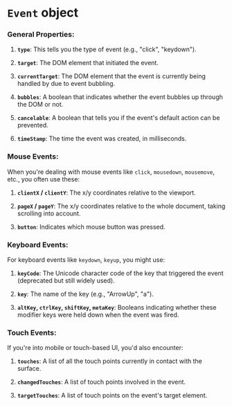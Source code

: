 # `Event` object

### General Properties:

1. **`type`**: This tells you the type of event (e.g., "click", "keydown").

2. **`target`**: The DOM element that initiated the event.

3. **`currentTarget`**: The DOM element that the event is currently being handled by due to event bubbling.

4. **`bubbles`**: A boolean that indicates whether the event bubbles up through the DOM or not.

5. **`cancelable`**: A boolean that tells you if the event's default action can be prevented.

6. **`timeStamp`**: The time the event was created, in milliseconds.

### Mouse Events:

When you're dealing with mouse events like `click`, `mousedown`, `mousemove`, etc., you often use these:

1. **`clientX` / `clientY`**: The x/y coordinates relative to the viewport.

2. **`pageX` / `pageY`**: The x/y coordinates relative to the whole document, taking scrolling into account.

3. **`button`**: Indicates which mouse button was pressed.

### Keyboard Events:

For keyboard events like `keydown`, `keyup`, you might use:

1. **`keyCode`**: The Unicode character code of the key that triggered the event (deprecated but still widely used).

2. **`key`**: The name of the key (e.g., "ArrowUp", "a").

3. **`altKey`, `ctrlKey`, `shiftKey`, `metaKey`**: Booleans indicating whether these modifier keys were held down when the event was fired.

### Touch Events:

If you're into mobile or touch-based UI, you'd also encounter:

1. **`touches`**: A list of all the touch points currently in contact with the surface.

2. **`changedTouches`**: A list of touch points involved in the event.

3. **`targetTouches`**: A list of touch points on the event's target element.